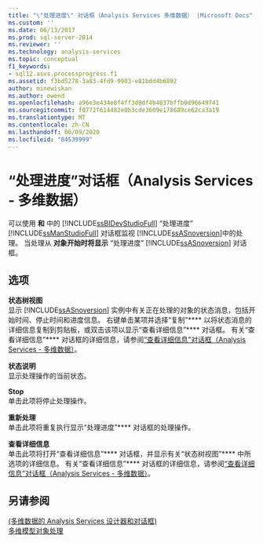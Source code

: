 ```yaml
---
title: "\"处理进度\" 对话框（Analysis Services 多维数据） |Microsoft Docs"
ms.custom: ''
ms.date: 06/13/2017
ms.prod: sql-server-2014
ms.reviewer: ''
ms.technology: analysis-services
ms.topic: conceptual
f1_keywords:
- sql12.asvs.processprogress.f1
ms.assetid: f3bd5278-3a83-4fd9-9903-e81bdd4b6892
author: minewiskan
ms.author: owend
ms.openlocfilehash: a96e3e434e8f4ff3d8df4b4837bffb0d96649741
ms.sourcegitcommit: f0772f614482e0b3cde3609e178689ce62ca3a19
ms.translationtype: MT
ms.contentlocale: zh-CN
ms.lasthandoff: 06/09/2020
ms.locfileid: "84539999"
---
```

# <a name="process-progress-dialog-box-analysis-services---multidimensional-data"></a>“处理进度”对话框（Analysis Services - 多维数据）
  可以使用 **和** 中的 [!INCLUDE[ssBIDevStudioFull](../includes/ssbidevstudiofull-md.md)] “处理进度” [!INCLUDE[ssManStudioFull](../includes/ssmanstudiofull-md.md)] 对话框监视 [!INCLUDE[ssASnoversion](../includes/ssasnoversion-md.md)]中的处理。 当处理从 **对象开始时将显示** “处理进度” [!INCLUDE[ssASnoversion](../includes/ssasnoversion-md.md)] 对话框。  
  
## <a name="options"></a>选项  
 **状态树视图**  
 显示 [!INCLUDE[ssASnoversion](../includes/ssasnoversion-md.md)] 实例中有关正在处理的对象的状态消息，包括开始时间、停止时间和进度信息。 右键单击某项并选择“复制”**** 以将状态消息的详细信息复制到剪贴板，或双击该项以显示“查看详细信息”**** 对话框。 有关“查看详细信息”**** 对话框的详细信息，请参阅[“查看详细信息”对话框（Analysis Services - 多维数据）](view-details-dialog-box-analysis-services-multidimensional-data.md)。  
  
 **状态说明**  
 显示处理操作的当前状态。  
  
 **Stop**  
 单击此项将停止处理操作。  
  
 **重新处理**  
 单击此项将重复执行显示“处理进度”**** 对话框的处理操作。  
  
 **查看详细信息**  
 单击此项将打开“查看详细信息”**** 对话框，并显示有关“状态树视图”**** 中所选项的详细信息。 有关“查看详细信息”**** 对话框的详细信息，请参阅[“查看详细信息”对话框（Analysis Services - 多维数据）](view-details-dialog-box-analysis-services-multidimensional-data.md)。  
  
## <a name="see-also"></a>另请参阅  
 [&#40;多维数据的 Analysis Services 设计器和对话框&#41;](analysis-services-designers-and-dialog-boxes-multidimensional-data.md)   
 [多维模型对象处理](multidimensional-models/processing-a-multidimensional-model-analysis-services.md)  
  
  
